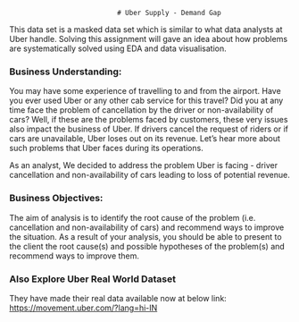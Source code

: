                                # Uber Supply - Demand Gap 
This data set is a masked data set which is similar to what data analysts at Uber handle. Solving this assignment will gave an idea about how problems are systematically solved using EDA and data visualisation. 

### Business Understanding:

You may have some experience of travelling to and from the airport. Have you ever used Uber or any other cab service for this travel? Did you at any time face the problem of cancellation by the driver or non-availability of cars?
Well, if these are the problems faced by customers, these very issues also impact the business of Uber. If drivers cancel the request of riders or if cars are unavailable, Uber loses out on its revenue. Let’s hear more about such problems that Uber faces during its operations.

As an analyst, We decided to address the problem Uber is facing - driver cancellation and non-availability of cars leading to loss of potential revenue. 

### Business Objectives:

The aim of analysis is to identify the root cause of the problem (i.e. cancellation and non-availability of cars) and recommend ways to improve the situation. As a result of your analysis, you should be able to present to the client the root cause(s) and possible hypotheses of the problem(s) and recommend ways to improve them.  

###  Also Explore Uber Real World Dataset 

They have made their real data available now at below link:
https://movement.uber.com/?lang=hi-IN


